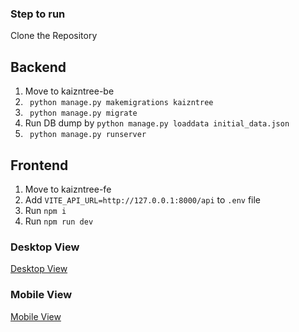 ### Step to run

Clone the Repository

## Backend

1. Move to kaizntree-be
2. ` python manage.py makemigrations kaizntree`
3. ` python manage.py migrate`
4. Run DB dump by `python manage.py loaddata initial_data.json`
5. ` python manage.py runserver`

## Frontend

1. Move to kaizntree-fe
2. Add `VITE_API_URL=http://127.0.0.1:8000/api` to `.env` file
3. Run `npm i`
4. Run `npm run dev`

### Desktop View

[Desktop View](desktop.mp4)

### Mobile View

[Mobile View](responsive.mp4)
